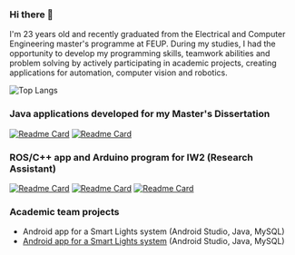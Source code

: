 ### Hi there 👋

I'm 23 years old and recently graduated from the Electrical and Computer Engineering master's programme at FEUP. During my studies, I had the opportunity to develop my programming skills, teamwork abilities and problem solving by actively participating in academic projects, creating applications for automation, computer vision and robotics.


![Top Langs](https://github-readme-stats.vercel.app/api/top-langs/?username=pedrosilva2703&layout=compact&theme=radical)

### Java applications developed for my Master's Dissertation
[![Readme Card](https://github-readme-stats.vercel.app/api/pin/?username=pedrosilva2703&repo=mini_erp&show_owner=true)](https://github.com/pedrosilva2703/mini_erp)
[![Readme Card](https://github-readme-stats.vercel.app/api/pin/?username=pedrosilva2703&repo=mini_mes&show_owner=true)](https://github.com/pedrosilva2703/mini_mes)

### ROS/C++ app and Arduino program for IW2 (Research Assistant)
[![Readme Card](https://github-readme-stats.vercel.app/api/pin/?username=pedrosilva2703&repo=IW2_move_wheelchair&show_owner=true)](https://github.com/pedrosilva2703/IW2_move_wheelchair)
[![Readme Card](https://github-readme-stats.vercel.app/api/pin/?username=dany3cunha&repo=roi_focus&show_owner=true)](https://github.com/dany3cunha/roi_focus)
[![Readme Card](https://github-readme-stats.vercel.app/api/pin/?username=dany3cunha&repo=IW2.0&show_owner=true)](https://github.com/dany3cunha/IW2.0)

### Academic team projects
 * Android app for a Smart Lights system (Android Studio, Java, MySQL)
 * [Android app for a Smart Lights system](https://github.com/orgs/ES-Equipa-F/repositories) (Android Studio, Java, MySQL)
<!--
**pedrosilva2703/pedrosilva2703** is a ✨ _special_ ✨ repository because its `README.md` (this file) appears on your GitHub profile.

Here are some ideas to get you started:

- 🔭 I’m currently working on ...
- 🌱 I’m currently learning ...
- 👯 I’m looking to collaborate on ...
- 🤔 I’m looking for help with ...
- 💬 Ask me about ...
- 📫 How to reach me: ...
- 😄 Pronouns: ...
- ⚡ Fun fact: ...
-->
